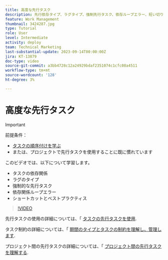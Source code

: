 ```yaml
---
title: 高度な先行タスク
description: 先行依存タイプ、ラグタイプ、強制先行タスク、依存ループエラー、短い切り取りとベストプラクティスについて説明します。
feature: Work Management
thumbnail: 3424287.jpg
type: Tutorial
role: User
level: Intermediate
activity: deploy
team: Technical Marketing
last-substantial-update: 2023-09-14T00:00:00Z
jira: KT-13879
doc-type: video
source-git-commit: a3bb4728c12a24929bdaf2351074c1cfc08a4511
workflow-type: tm+mt
source-wordcount: '128'
ht-degree: 3%

---
```


# 高度な先行タスク

>[!IMPORTANT]
>
>前提条件：
>
>* [タスクの順序付けを学ぶ](https://experienceleague.adobe.com/docs/workfront-learn/tutorials-workfront/manage-work/tasks/learn-to-sequence-tasks.html?lang=en)
>* または、プロジェクトで先行タスクを使用することに既に慣れています

このビデオでは、以下について学習します。

* タスクの依存関係
* ラグのタイプ
* 強制的な先行タスク
* 依存関係ループエラー
* ショートカットとベストプラクティス

>[!VIDEO](https://video.tv.adobe.com/v/3424287/?quality=12&learn=on)

先行タスクの使用の詳細については、「 [タスクの先行タスクを使用](https://experienceleague.adobe.com/docs/workfront/using/manage-work/tasks/use-task-predecessors/use-task-predecessors.html).

タスク制約の詳細については、「 [期間のタイプとタスクの制約を理解し、管理します](https://experienceleague.adobe.com/docs/workfront-learn/tutorials-workfront/manage-work/intermediate-projects/understand-and-manage-duration-types-and-task-constraints.html).

プロジェクト間の先行タスクの詳細については、「 [プロジェクト間の先行タスクを理解する](https://experienceleague.adobe.com/docs/workfront-learn/tutorials-workfront/manage-work/intermediate-projects/understand-cross-project-predecessors.html).
